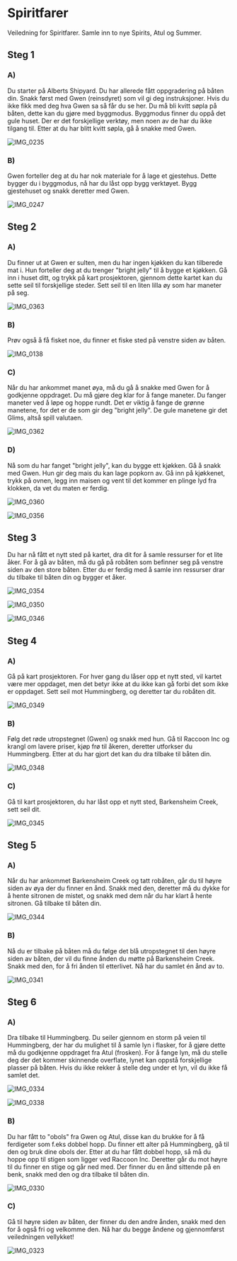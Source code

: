 # Spiritfarer
Veiledning for Spiritfarer. Samle inn to nye Spirits, Atul og Summer.

## Steg 1

### A)
Du starter på Alberts Shipyard. Du har allerede fått oppgradering på båten din. Snakk først med Gwen (reinsdyret) som vil gi deg instruksjoner. Hvis du ikke fikk med deg hva Gwen sa så får du se her. Du må bli kvitt søpla på båten, dette kan du gjøre med byggmodus. Byggmodus finner du oppå det gule huset. Der er det forskjellige verktøy, men noen av de har du ikke tilgang til. Etter at du har blitt kvitt søpla, gå å snakke med Gwen.

![IMG_0235](https://github.com/kaarolina99/Spiritfarer/assets/151020852/40d2de23-4116-4ae8-b7f1-95aa9dc41a36)

### B)
Gwen forteller deg at du har nok materiale for å lage et gjestehus. Dette bygger du i byggmodus, nå har du låst opp bygg verktøyet. Bygg gjestehuset og snakk deretter med Gwen.

![IMG_0247](https://github.com/kaarolina99/Spiritfarer/assets/151020852/1d6c1b7b-e1e1-4dd9-82d2-4a0b4b587f2b)

## Steg 2

### A)
Du finner ut at Gwen er sulten, men du har ingen kjøkken du kan tilberede mat i. Hun forteller deg at du trenger "bright jelly" til å bygge et kjøkken. Gå inn i huset ditt, og trykk på kart prosjektoren, gjennom dette kartet kan du sette seil til forskjellige steder. Sett seil til en liten lilla øy som har maneter på seg. 

![IMG_0363](https://github.com/kaarolina99/Spiritfarer/assets/151020852/fa4e3c85-b309-473c-9b66-d85e9e22a263)

### B)
Prøv også å få fisket noe, du finner et fiske sted på venstre siden av båten.

![IMG_0138](https://github.com/kaarolina99/Spiritfarer/assets/151020852/92a1c4b5-a14d-487b-b8f6-3b5cd7d21825)

### C)
Når du har ankommet manet øya, må du gå å snakke med Gwen for å godkjenne oppdraget. Du må gjøre deg klar for å fange maneter. Du fanger maneter ved å løpe og hoppe rundt. Det er viktig å fange de grønne manetene, for det er de som gir deg "bright jelly". De gule manetene gir det Glims, altså spill valutaen.

![IMG_0362](https://github.com/kaarolina99/Spiritfarer/assets/151020852/51fe53ec-44f6-4782-8295-7138fc5be8bd)

### D)
Nå som du har fanget "bright jelly", kan du bygge ett kjøkken. Gå å snakk med Gwen. Hun gir deg mais du kan lage popkorn av. Gå inn på kjøkkenet, trykk på ovnen, legg inn maisen og vent til det kommer en plinge lyd fra klokken, da vet du maten er ferdig.

![IMG_0360](https://github.com/kaarolina99/Spiritfarer/assets/151020852/2885feba-fdf3-4d84-9e39-eef85e9406fe)

![IMG_0356](https://github.com/kaarolina99/Spiritfarer/assets/151020852/ff0bac5b-ee3a-4b5c-a1ff-ebbedf60bce4)


## Steg 3
Du har nå fått et nytt sted på kartet, dra dit for å samle ressurser for et lite åker. For å gå av båten, må du gå på robåten som befinner seg på venstre siden av den store båten. Etter du er ferdig med å samle inn ressurser drar du tilbake til båten din og bygger et åker.

![IMG_0354](https://github.com/kaarolina99/Spiritfarer/assets/151020852/0b55d63b-0b33-449d-8867-ec4a96256637)

![IMG_0350](https://github.com/kaarolina99/Spiritfarer/assets/151020852/4b744439-9987-4feb-9b5a-239f300dabf1)

![IMG_0346](https://github.com/kaarolina99/Spiritfarer/assets/151020852/83d964d6-6af3-49d4-879a-0a40baf85fa1)

## Steg 4

### A)
Gå på kart prosjektoren. For hver gang du låser opp et nytt sted, vil kartet være mer oppdaget, men det betyr ikke at du ikke kan gå forbi det som ikke er oppdaget. Sett seil mot Hummingberg, og deretter tar du robåten dit.

![IMG_0349](https://github.com/kaarolina99/Spiritfarer/assets/151020852/6adaf6e8-ca1a-4039-9f6d-8c15825b97a7)

### B)
Følg det røde utropstegnet (Gwen) og snakk med hun. Gå til Raccoon Inc og krangl om lavere priser, kjøp frø til åkeren, deretter utforkser du Hummingberg. Etter at du har gjort det kan du dra tilbake til båten din.

![IMG_0348](https://github.com/kaarolina99/Spiritfarer/assets/151020852/b471d53b-4013-45ba-bd9a-fdd767153a0b)


### C) 
Gå til kart prosjektoren, du har låst opp et nytt sted, Barkensheim Creek, sett seil dit.

![IMG_0345](https://github.com/kaarolina99/Spiritfarer/assets/151020852/b48037f5-db0f-4e01-b34c-3deaa0ed9e6f)

## Steg 5

### A)
Når du har ankommet Barkensheim Creek og tatt robåten, går du til høyre siden av øya der du finner en ånd. Snakk med den, deretter må du dykke for å hente sitronen de mistet, og snakk med dem når du har klart å hente sitronen. Gå tilbake til båten din.

![IMG_0344](https://github.com/kaarolina99/Spiritfarer/assets/151020852/f3130e1b-f47f-4f45-9df3-b1cc9fde4b83)

### B)
Nå du er tilbake på båten må du følge det blå utropstegnet til den høyre siden av båten, der vil du finne ånden du møtte på Barkensheim Creek. Snakk med den, for å fri ånden til etterlivet. Nå har du samlet én ånd av to.

![IMG_0341](https://github.com/kaarolina99/Spiritfarer/assets/151020852/33a0a05d-4841-42ce-8152-28ef10a0de12)


## Steg 6

### A)
Dra tilbake til Hummingberg. Du seiler gjennom en storm på veien til Hummingberg, der har du mulighet til å samle lyn i flasker, for å gjøre dette må du godkjenne oppdraget fra Atul (frosken). For å fange lyn, må du stelle deg der det kommer skinnende overflate, lynet kan oppstå forskjellige plasser på båten. Hvis du ikke rekker å stelle deg under et lyn, vil du ikke få samlet det.

![IMG_0334](https://github.com/kaarolina99/Spiritfarer/assets/151020852/3d4a3271-0791-45e3-912d-49f2bcee1f39)

![IMG_0338](https://github.com/kaarolina99/Spiritfarer/assets/151020852/1f87641c-e162-49ff-9d5f-2ec127c81a16)

### B)
Du har fått to "obols" fra Gwen og Atul, disse kan du brukke for å få ferdigeter som f.eks dobbel hopp. Du finner ett alter på Hummingberg, gå til den og bruk dine obols der. Etter at du har fått dobbel hopp, så må du hoppe opp til stigen som ligger ved Raccoon Inc. Deretter går du mot høyre til du finner en stige og går ned med. Der finner du en ånd sittende på en benk, snakk med den og dra tilbake til båten din.

![IMG_0330](https://github.com/kaarolina99/Spiritfarer/assets/151020852/93958ec0-9eca-4adb-b909-d48a65b76cf9)


### C)
Gå til høyre siden av båten, der finner du den andre ånden, snakk med den for å også fri og velkomme den. Nå har du begge åndene og gjennomførst veiledningen vellykket!

![IMG_0323](https://github.com/kaarolina99/Spiritfarer/assets/151020852/1a79b353-4ed9-4ed2-adeb-232f2054bb04)
